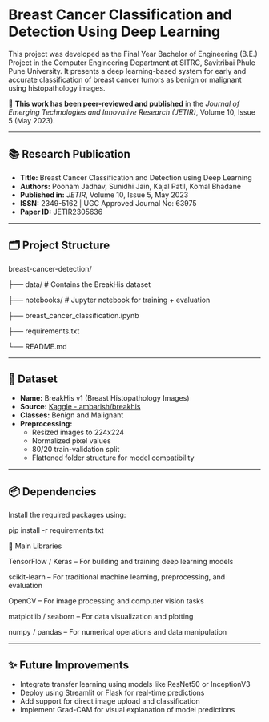 # Breast Cancer Classification and Detection Using Deep Learning

This project was developed as the Final Year Bachelor of Engineering (B.E.) Project in the Computer Engineering Department at SITRC, Savitribai Phule Pune University. It presents a deep learning-based system for early and accurate classification of breast cancer tumors as benign or malignant using histopathology images.

🔬 **This work has been peer-reviewed and published** in the *Journal of Emerging Technologies and Innovative Research (JETIR)*, Volume 10, Issue 5 (May 2023).

---

## 📚 Research Publication
- **Title:** Breast Cancer Classification and Detection using Deep Learning  
- **Authors:** Poonam Jadhav, Sunidhi Jain, Kajal Patil, Komal Bhadane  
- **Published in:** *JETIR*, Volume 10, Issue 5, May 2023  
- **ISSN:** 2349-5162 | UGC Approved Journal No: 63975  
- **Paper ID:** JETIR2305636

---

## 🗂️ Project Structure

breast-cancer-detection/

├── data/                         # Contains the BreakHis dataset

├── notebooks/                   # Jupyter notebook for training + evaluation

├── breast_cancer_classification.ipynb

├── requirements.txt

└── README.md


---

## 🧪 Dataset
- **Name:** BreakHis v1 (Breast Histopathology Images)  
- **Source:** [Kaggle - ambarish/breakhis](https://www.kaggle.com/datasets/ambarish/breakhis)  
- **Classes:** Benign and Malignant  
- **Preprocessing:**
  - Resized images to 224x224
  - Normalized pixel values
  - 80/20 train-validation split
  - Flattened folder structure for model compatibility
 
---

## 📦 Dependencies
Install the required packages using:

pip install -r requirements.txt

🔧 Main Libraries

TensorFlow / Keras – For building and training deep learning models

scikit-learn – For traditional machine learning, preprocessing, and evaluation

OpenCV – For image processing and computer vision tasks

matplotlib / seaborn – For data visualization and plotting

numpy / pandas – For numerical operations and data manipulation

---

## ✨ Future Improvements
- Integrate transfer learning using models like ResNet50 or InceptionV3
- Deploy using Streamlit or Flask for real-time predictions
- Add support for direct image upload and classification
- Implement Grad-CAM for visual explanation of model predictions

